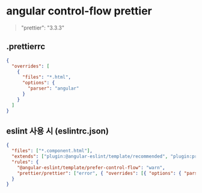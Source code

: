 # angular control-flow prettier

> "prettier": "3.3.3"

## .prettierrc

```json
{
  "overrides": [
    {
      "files": "*.html",
      "options": {
        "parser": "angular"
      }
    }
  ]
}
```

## eslint 사용 시 (eslintrc.json)

```json
{
  "files": ["*.component.html"],
  "extends": ["plugin:@angular-eslint/template/recommended", "plugin:prettier/recommended"],
  "rules": {
    "@angular-eslint/template/prefer-control-flow": "warn",
    "prettier/prettier": ["error", { "overrides": [{ "options": { "parser": "angular" } }] }] // prettier가 앵귤러 템플릿을 포맷할 때 angular parser를 사용하도록 설정
  }
}
```
